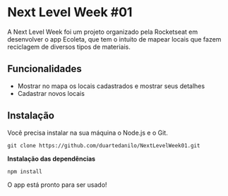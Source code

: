 # Next Level Week #01

A Next Level Week foi um projeto organizado pela Rocketseat em desenvolver o app Ecoleta, que tem o intuito de mapear locais que fazem reciclagem de diversos tipos de materiais.

## Funcionalidades

- Mostrar no mapa os locais cadastrados e mostrar seus detalhes
- Cadastrar novos locais

## Instalação

Você precisa instalar na sua máquina o Node.js e o Git.

`git clone https://github.com/duartedanilo/NextLevelWeek01.git`

**Instalação das dependências**

`npm install`

O app está pronto para ser usado!

